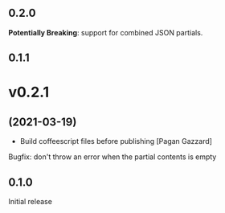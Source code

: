 ## 0.2.0

**Potentially Breaking**: support for combined JSON partials.

## 0.1.1

# v0.2.1
## (2021-03-19)

* Build coffeescript files before publishing [Pagan Gazzard]

Bugfix: don't throw an error when the partial contents is empty

## 0.1.0

Initial release
